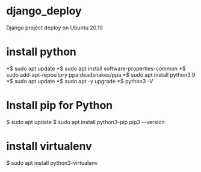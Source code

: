 # django_deploy
Django project deploy on Ubuntu 20.10
# install python
*$ sudo apt update
*$ sudo apt install software-properties-common
*$ sudo add-apt-repository ppa:deadsnakes/ppa
*$ sudo apt install python3.9
*$ sudo apt update
*$ sudo apt -y upgrade
*$ python3 -V
# Install pip for Python
$ sudo apt update
$ sudo apt install python3-pip
pip3 --version
# install virtualenv
$ sudo apt install python3-virtualenv
